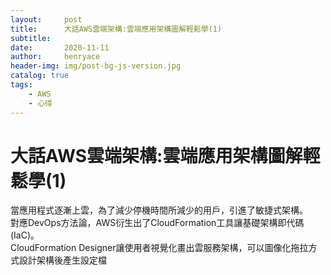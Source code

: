 ```yaml
---
layout:     post
title:      大話AWS雲端架構:雲端應用架構圖解輕鬆學(1)
subtitle:   
date:       2020-11-11
author:     henryace
header-img: img/post-bg-js-version.jpg
catalog: true
tags:
    - AWS
    - 心得
---
```

# 大話AWS雲端架構:雲端應用架構圖解輕鬆學(1)

當應用程式逐漸上雲，為了減少停機時間所減少的用戶，引進了敏捷式架構。<br>
對應DevOps方法論，AWS衍生出了CloudFormation工具讓基礎架構即代碼(IaC)。<br>
CloudFormation Designer讓使用者視覺化畫出雲服務架構，可以圖像化拖拉方式設計架構後產生設定檔<br>